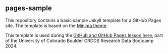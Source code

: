 ## pages-sample
This repository contains a basic sample Jekyll template for a GitHub Pages site. The template is based on the [Minima theme](https://github.com/jekyll/minima).  

This template is used during the [GitHub and GitHub Pages lesson here](https://cu-boulder-crdds.github.io/RDC_january2024/content/git_github.html), part of the University of Colorado Boulder CRDDS Research Data Bootcamp 2024.
